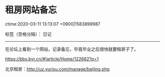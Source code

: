 # 租房网站备忘 
ctime:2020-03-11 13:13:07 +0900|1583899987

标签（空格分隔）： 日记

---

在论坛上看到一个网站，记录备忘，毕竟毕业之后很快就要租房子了。

https://bbs.byr.cn/#!article/Home/122662?p=1

北京租房：http://uz.yurixu.com/manage/beijing.php